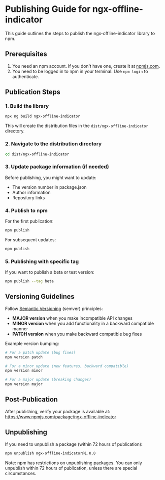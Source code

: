 # Publishing Guide for ngx-offline-indicator

This guide outlines the steps to publish the ngx-offline-indicator library to npm.

## Prerequisites

1. You need an npm account. If you don't have one, create it at [npmjs.com](https://www.npmjs.com/signup).
2. You need to be logged in to npm in your terminal. Use `npm login` to authenticate.

## Publication Steps

### 1. Build the library

```bash
npx ng build ngx-offline-indicator
```

This will create the distribution files in the `dist/ngx-offline-indicator` directory.

### 2. Navigate to the distribution directory

```bash
cd dist/ngx-offline-indicator
```

### 3. Update package information (if needed)

Before publishing, you might want to update:
- The version number in package.json
- Author information
- Repository links

### 4. Publish to npm

For the first publication:

```bash
npm publish
```

For subsequent updates:

```bash
npm publish
```

### 5. Publishing with specific tag

If you want to publish a beta or test version:

```bash
npm publish --tag beta
```

## Versioning Guidelines

Follow [Semantic Versioning](https://semver.org/) (semver) principles:

- **MAJOR version** when you make incompatible API changes
- **MINOR version** when you add functionality in a backward compatible manner
- **PATCH version** when you make backward compatible bug fixes

Example version bumping:

```bash
# For a patch update (bug fixes)
npm version patch

# For a minor update (new features, backward compatible)
npm version minor

# For a major update (breaking changes)
npm version major
```

## Post-Publication

After publishing, verify your package is available at:
https://www.npmjs.com/package/ngx-offline-indicator

## Unpublishing

If you need to unpublish a package (within 72 hours of publication):

```bash
npm unpublish ngx-offline-indicator@1.0.0
```

Note: npm has restrictions on unpublishing packages. You can only unpublish within 72 hours of publication, unless there are special circumstances. 
